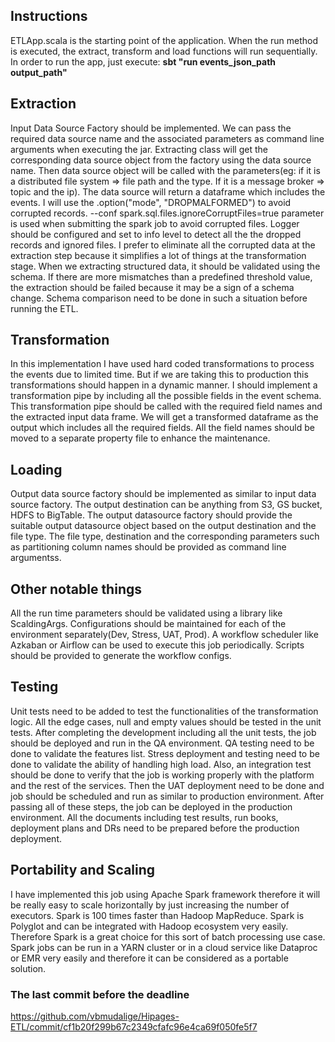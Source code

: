 
## Instructions
ETLApp.scala is the starting point of the application. When the run method is executed, the extract, transform and load functions will run sequentially.
In order to run the app, just execute: **sbt "run events_json_path output_path"**

## Extraction
Input Data Source Factory should be implemented. We can pass the required data source name and the associated parameters as command line arguments when executing the jar. Extracting class will get the corresponding data source object from the factory using the data source name. Then data source object will be called with the parameters(eg: if it is a distributed file system => file path and the type. If it is a message broker =>  topic and the ip). The data source will return a dataframe which includes the events. I will use the  .option("mode", "DROPMALFORMED") to avoid corrupted records. --conf spark.sql.files.ignoreCorruptFiles=true parameter is used when submitting the spark job to avoid corrupted files. Logger should be configured and set to info level to detect all the the dropped records and ignored files. I prefer to eliminate all the corrupted data at the extraction step because it simplifies a lot of things at the transformation stage. When we extracting structured data, it should be validated using the schema. If there are more mismatches than a predefined threshold value, the extraction should be failed because it may be a sign of a schema change. Schema comparison need to be done in such a situation before running the ETL. 

## Transformation
In this implementation I have used hard coded transformations to process the events due to limited time. But if we are taking this to production this transformations should happen in a dynamic manner. I should implement a transformation pipe by including all the possible fields in the event schema. This transformation pipe should be called with the required field names and the extracted input data frame. We will get a transformed dataframe as the output which includes all the required fields. All the field names should be moved to a separate property file to enhance the maintenance. 
 
## Loading
Output data source factory should be implemented as similar to input data source factory. The output destination can be anything from S3, GS bucket, HDFS to BigTable. The output datasource factory should provide the suitable output datasource object based on the output destination and the file type. The file type, destination and the corresponding parameters such as partitioning column names should be provided as command line argumentss. 

## Other notable things 
All the run time parameters should be validated using a library like ScaldingArgs. Configurations should be maintained for each of the environment separately(Dev, Stress, UAT, Prod). A workflow scheduler like Azkaban or Airflow can be used to execute this job periodically. Scripts should be provided to generate the workflow configs.

## Testing
Unit tests need to be added to test the functionalities of the transformation logic. All the edge cases, null and empty values should be tested in the unit tests. After completing the development including all the unit tests, the job should be deployed and run in the QA environment. QA testing need to be done to validate the features list. Stress deployment and testing need to be done to validate the ability of handling high load. Also, an integration test should be done to verify that the job is working properly with the platform and the rest of the services. Then the UAT deployment need to be done and job should be scheduled and run as similar to production environment. After passing all of these steps, the job can be deployed in the production environment. All the documents including test results, run books, deployment plans and DRs need to be prepared before the production deployment.

## Portability and Scaling
I have implemented this job using Apache Spark framework therefore it will be really easy to scale horizontally by just increasing the number of executors. Spark is 100 times faster than Hadoop MapReduce. Spark is Polyglot and can be integrated with Hadoop ecosystem very easily. Therefore Spark is a great choice for this sort of batch processing use case. Spark jobs can be run in a YARN cluster or in a cloud service like Dataproc or EMR very easily and therefore it can be considered as a portable solution. 

### The last commit before the deadline
https://github.com/vbmudalige/Hipages-ETL/commit/cf1b20f299b67c2349cfafc96e4ca69f050fe5f7